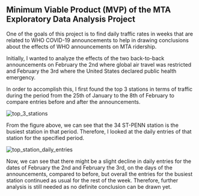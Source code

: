 ## Minimum Viable Product (MVP) of the MTA Exploratory Data Analysis Project
One of the goals of this project is to find daily traffic rates in weeks that are related to WHO COVID-19 announcements to help in drawing conclusions about the effects of 
WHO announcements on MTA ridership.

Initially, I wanted to analyze the effects of the two back-to-back announcements on February the 2nd where global air travel was restricted and 
February the 3rd where the United States declared public health emergency.

In order to accomplish this, I first found the top 3 stations in terms of traffic during the period from the 25th of January to the 8th of February to compare entries
before and after the announcements.

![top_3_stations](https://user-images.githubusercontent.com/68873733/134980783-2a229009-8a67-4b19-a29d-921e110c26b2.png)

From the figure above, we can see that the 34 ST-PENN station is the busiest station in that period. 
Therefore, I looked at the daily entries of that station for the specified period.

![top_station_daily_entries](https://user-images.githubusercontent.com/68873733/134981881-76d8143c-d1b6-40b4-8aa1-e784352e8ee2.png)

Now, we can see that there might be a slight decline in daily entries for the dates of February the 2nd and February the 3rd, on the days of the announcements, compared to before,
but overall the entries for the busiest station continued as usual for the rest of the week. Therefore, further analysis is still needed as no definite conclusion can be drawn yet.
